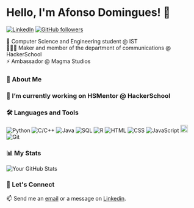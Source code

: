 # Hello, I'm Afonso Domingues! 👋

[![LinkedIn](https://img.shields.io/badge/-LinkedIn-blue?style=flat-square&logo=Linkedin&logoColor=white&link=https://www.linkedin.com/in/afonsofsdomingues/)](https://www.linkedin.com/in/afonsofsdomingues/)
[![GitHub followers](https://img.shields.io/github/followers/afonsofsdomingues?label=Follow&style=social)](https://github.com/afonsofsdomingues)

 🌱 Computer Science and Engineering student @ IST<br>
 🧑🏻‍💻 Maker and member of the department of communications @ HackerSchool<br>
 ⚡ Ambassador @ Magma Studios

### 💬 About Me

### 🔭 I’m currently working on HSMentor @ HackerSchool

### 🛠 Languages and Tools

![Python](https://img.shields.io/badge/-Python-black?style=flat-square&logo=python&logoColor=#3776AB)
![C/C++](https://img.shields.io/badge/-C/C++-black?style=flat-square&logo=C&logoColor=#A8B9CC)
![Java](https://img.shields.io/badge/-Java-black?style=flat-square&logo=openjdk&logoColor=#FF7800)
![SQL](https://img.shields.io/badge/-SQL-black?style=flat-square&logo=postgresql&logoColor=#4169E1)
![R](https://img.shields.io/badge/-R-black?style=flat-square&logo=r&logoColor=#276DC3)
![HTML](https://img.shields.io/badge/-HTML-black?style=flat-square&logo=html5&logoColor=#E34F26)
![CSS](https://img.shields.io/badge/-CSS-black?style=flat-square&logo=css3&logoColor=#1572B6)
![JavaScript](https://img.shields.io/badge/-JavaScript-black?style=flat-square&logo=javascript&logoColor=#F7DF1E)
<img src="https://raw.githubusercontent.com/file-icons/DevOpicons/2c2bf2bdb6507b8e4bfe695c1d54d639fbfed479/svg/prolog.svg" width="20" height="20"/>
![Git](https://img.shields.io/badge/-Git-black?style=flat-square&logo=#F05032)

### 📊 My Stats

![Your GitHub Stats](https://github-readme-stats.vercel.app/api?username=afonsofsdomingues&show_icons=true)

### 🚀 Let's Connect

📫 Send me an [email](mailto:afonso.silva.domingues@tecnico.ulisboa.pt) or a message on [Linkedin](https://www.linkedin.com/in/afonso-fs-domingues/).

